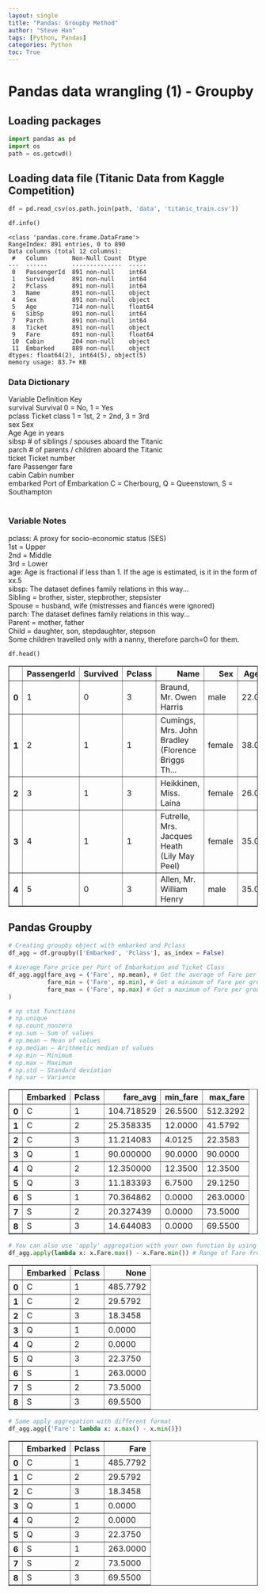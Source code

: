 ```yaml
---
layout: single
title: "Pandas: Groupby Method"
author: "Steve Han"
tags: [Python, Pandas]
categories: Python
toc: True
---
```


# Pandas data wrangling (1) - Groupby

## Loading packages


```python
import pandas as pd
import os
path = os.getcwd()
```

## Loading data file (Titanic Data from Kaggle Competition)


```python
df = pd.read_csv(os.path.join(path, 'data', 'titanic_train.csv'))
```


```python
df.info()
```

    <class 'pandas.core.frame.DataFrame'>
    RangeIndex: 891 entries, 0 to 890
    Data columns (total 12 columns):
     #   Column       Non-Null Count  Dtype  
    ---  ------       --------------  -----  
     0   PassengerId  891 non-null    int64  
     1   Survived     891 non-null    int64  
     2   Pclass       891 non-null    int64  
     3   Name         891 non-null    object 
     4   Sex          891 non-null    object 
     5   Age          714 non-null    float64
     6   SibSp        891 non-null    int64  
     7   Parch        891 non-null    int64  
     8   Ticket       891 non-null    object 
     9   Fare         891 non-null    float64
     10  Cabin        204 non-null    object 
     11  Embarked     889 non-null    object 
    dtypes: float64(2), int64(5), object(5)
    memory usage: 83.7+ KB


### Data Dictionary<br>
Variable	Definition	    Key<br>
survival	Survival	    0 = No, 1 = Yes<br>
pclass	    Ticket class	1 = 1st, 2 = 2nd, 3 = 3rd<br>
sex	        Sex	<br>
Age	        Age             in years<br>
sibsp	    # of siblings / spouses aboard the Titanic	<br>
parch	    # of parents / children aboard the Titanic	<br>
ticket	    Ticket number	<br>
fare	    Passenger fare	<br>
cabin	    Cabin number	<br>
embarked	Port of Embarkation	C = Cherbourg, Q = Queenstown, S = Southampton<br>
<br>
### Variable Notes<br>
pclass: A proxy for socio-economic status (SES)<br>
1st = Upper<br>
2nd = Middle<br>
3rd = Lower<br>
age: Age is fractional if less than 1. If the age is estimated, is it in the form of xx.5<br>
sibsp: The dataset defines family relations in this way...<br>
Sibling = brother, sister, stepbrother, stepsister<br>
Spouse = husband, wife (mistresses and fiancés were ignored)<br>
parch: The dataset defines family relations in this way...<br>
Parent = mother, father<br>
Child = daughter, son, stepdaughter, stepson<br>
Some children travelled only with a nanny, therefore parch=0 for them.<br>


```python
df.head()
```




<div>
<style scoped>
    .dataframe tbody tr th:only-of-type {
        vertical-align: middle;
    }

    .dataframe tbody tr th {
        vertical-align: top;
    }

    .dataframe thead th {
        text-align: right;
    }
</style>
<table border="1" class="dataframe">
  <thead>
    <tr style="text-align: right;">
      <th></th>
      <th>PassengerId</th>
      <th>Survived</th>
      <th>Pclass</th>
      <th>Name</th>
      <th>Sex</th>
      <th>Age</th>
      <th>SibSp</th>
      <th>Parch</th>
      <th>Ticket</th>
      <th>Fare</th>
      <th>Cabin</th>
      <th>Embarked</th>
    </tr>
  </thead>
  <tbody>
    <tr>
      <th>0</th>
      <td>1</td>
      <td>0</td>
      <td>3</td>
      <td>Braund, Mr. Owen Harris</td>
      <td>male</td>
      <td>22.0</td>
      <td>1</td>
      <td>0</td>
      <td>A/5 21171</td>
      <td>7.2500</td>
      <td>NaN</td>
      <td>S</td>
    </tr>
    <tr>
      <th>1</th>
      <td>2</td>
      <td>1</td>
      <td>1</td>
      <td>Cumings, Mrs. John Bradley (Florence Briggs Th...</td>
      <td>female</td>
      <td>38.0</td>
      <td>1</td>
      <td>0</td>
      <td>PC 17599</td>
      <td>71.2833</td>
      <td>C85</td>
      <td>C</td>
    </tr>
    <tr>
      <th>2</th>
      <td>3</td>
      <td>1</td>
      <td>3</td>
      <td>Heikkinen, Miss. Laina</td>
      <td>female</td>
      <td>26.0</td>
      <td>0</td>
      <td>0</td>
      <td>STON/O2. 3101282</td>
      <td>7.9250</td>
      <td>NaN</td>
      <td>S</td>
    </tr>
    <tr>
      <th>3</th>
      <td>4</td>
      <td>1</td>
      <td>1</td>
      <td>Futrelle, Mrs. Jacques Heath (Lily May Peel)</td>
      <td>female</td>
      <td>35.0</td>
      <td>1</td>
      <td>0</td>
      <td>113803</td>
      <td>53.1000</td>
      <td>C123</td>
      <td>S</td>
    </tr>
    <tr>
      <th>4</th>
      <td>5</td>
      <td>0</td>
      <td>3</td>
      <td>Allen, Mr. William Henry</td>
      <td>male</td>
      <td>35.0</td>
      <td>0</td>
      <td>0</td>
      <td>373450</td>
      <td>8.0500</td>
      <td>NaN</td>
      <td>S</td>
    </tr>
  </tbody>
</table>
</div>



## Pandas Groupby 


```python
# Creating groupby object with embarked and Pclass
df_agg = df.groupby(['Embarked', 'Pclass'], as_index = False)
```


```python
# Average Fare price per Port of Embarkation and Ticket Class
df_agg.agg(fare_avg = ('Fare', np.mean), # Get the average of Fare per group and add them into a column with name 'fare_avg'
           fare_min = ('Fare', np.min), # Get a minimum of Fare per group and add them into a column with name 'fare_min'
           fare_max = ('Fare', np.max) # Get a maximum of Fare per group and add them into a column with name 'fare_max'
)

# np stat functions
# np.unique
# np.count_nonzero  
# np.sum – Sum of values
# np.mean – Mean of values
# np.median – Arithmetic median of values
# np.min – Minimum
# np.max – Maximum
# np.std – Standard deviation
# np.var – Variance
```




<div>
<style scoped>
    .dataframe tbody tr th:only-of-type {
        vertical-align: middle;
    }

    .dataframe tbody tr th {
        vertical-align: top;
    }

    .dataframe thead th {
        text-align: right;
    }
</style>
<table border="1" class="dataframe">
  <thead>
    <tr style="text-align: right;">
      <th></th>
      <th>Embarked</th>
      <th>Pclass</th>
      <th>fare_avg</th>
      <th>min_fare</th>
      <th>max_fare</th>
    </tr>
  </thead>
  <tbody>
    <tr>
      <th>0</th>
      <td>C</td>
      <td>1</td>
      <td>104.718529</td>
      <td>26.5500</td>
      <td>512.3292</td>
    </tr>
    <tr>
      <th>1</th>
      <td>C</td>
      <td>2</td>
      <td>25.358335</td>
      <td>12.0000</td>
      <td>41.5792</td>
    </tr>
    <tr>
      <th>2</th>
      <td>C</td>
      <td>3</td>
      <td>11.214083</td>
      <td>4.0125</td>
      <td>22.3583</td>
    </tr>
    <tr>
      <th>3</th>
      <td>Q</td>
      <td>1</td>
      <td>90.000000</td>
      <td>90.0000</td>
      <td>90.0000</td>
    </tr>
    <tr>
      <th>4</th>
      <td>Q</td>
      <td>2</td>
      <td>12.350000</td>
      <td>12.3500</td>
      <td>12.3500</td>
    </tr>
    <tr>
      <th>5</th>
      <td>Q</td>
      <td>3</td>
      <td>11.183393</td>
      <td>6.7500</td>
      <td>29.1250</td>
    </tr>
    <tr>
      <th>6</th>
      <td>S</td>
      <td>1</td>
      <td>70.364862</td>
      <td>0.0000</td>
      <td>263.0000</td>
    </tr>
    <tr>
      <th>7</th>
      <td>S</td>
      <td>2</td>
      <td>20.327439</td>
      <td>0.0000</td>
      <td>73.5000</td>
    </tr>
    <tr>
      <th>8</th>
      <td>S</td>
      <td>3</td>
      <td>14.644083</td>
      <td>0.0000</td>
      <td>69.5500</td>
    </tr>
  </tbody>
</table>
</div>




```python
# You can also use 'apply' aggregation with your own function by using lambda
df_agg.apply(lambda x: x.Fare.max() - x.Fare.min()) # Range of Fare from min to max
```




<div>
<style scoped>
    .dataframe tbody tr th:only-of-type {
        vertical-align: middle;
    }

    .dataframe tbody tr th {
        vertical-align: top;
    }

    .dataframe thead th {
        text-align: right;
    }
</style>
<table border="1" class="dataframe">
  <thead>
    <tr style="text-align: right;">
      <th></th>
      <th>Embarked</th>
      <th>Pclass</th>
      <th>None</th>
    </tr>
  </thead>
  <tbody>
    <tr>
      <th>0</th>
      <td>C</td>
      <td>1</td>
      <td>485.7792</td>
    </tr>
    <tr>
      <th>1</th>
      <td>C</td>
      <td>2</td>
      <td>29.5792</td>
    </tr>
    <tr>
      <th>2</th>
      <td>C</td>
      <td>3</td>
      <td>18.3458</td>
    </tr>
    <tr>
      <th>3</th>
      <td>Q</td>
      <td>1</td>
      <td>0.0000</td>
    </tr>
    <tr>
      <th>4</th>
      <td>Q</td>
      <td>2</td>
      <td>0.0000</td>
    </tr>
    <tr>
      <th>5</th>
      <td>Q</td>
      <td>3</td>
      <td>22.3750</td>
    </tr>
    <tr>
      <th>6</th>
      <td>S</td>
      <td>1</td>
      <td>263.0000</td>
    </tr>
    <tr>
      <th>7</th>
      <td>S</td>
      <td>2</td>
      <td>73.5000</td>
    </tr>
    <tr>
      <th>8</th>
      <td>S</td>
      <td>3</td>
      <td>69.5500</td>
    </tr>
  </tbody>
</table>
</div>




```python
# Same apply aggregation with different format
df_agg.agg({'Fare': lambda x: x.max() - x.min()})
```




<div>
<style scoped>
    .dataframe tbody tr th:only-of-type {
        vertical-align: middle;
    }

    .dataframe tbody tr th {
        vertical-align: top;
    }

    .dataframe thead th {
        text-align: right;
    }
</style>
<table border="1" class="dataframe">
  <thead>
    <tr style="text-align: right;">
      <th></th>
      <th>Embarked</th>
      <th>Pclass</th>
      <th>Fare</th>
    </tr>
  </thead>
  <tbody>
    <tr>
      <th>0</th>
      <td>C</td>
      <td>1</td>
      <td>485.7792</td>
    </tr>
    <tr>
      <th>1</th>
      <td>C</td>
      <td>2</td>
      <td>29.5792</td>
    </tr>
    <tr>
      <th>2</th>
      <td>C</td>
      <td>3</td>
      <td>18.3458</td>
    </tr>
    <tr>
      <th>3</th>
      <td>Q</td>
      <td>1</td>
      <td>0.0000</td>
    </tr>
    <tr>
      <th>4</th>
      <td>Q</td>
      <td>2</td>
      <td>0.0000</td>
    </tr>
    <tr>
      <th>5</th>
      <td>Q</td>
      <td>3</td>
      <td>22.3750</td>
    </tr>
    <tr>
      <th>6</th>
      <td>S</td>
      <td>1</td>
      <td>263.0000</td>
    </tr>
    <tr>
      <th>7</th>
      <td>S</td>
      <td>2</td>
      <td>73.5000</td>
    </tr>
    <tr>
      <th>8</th>
      <td>S</td>
      <td>3</td>
      <td>69.5500</td>
    </tr>
  </tbody>
</table>
</div>
